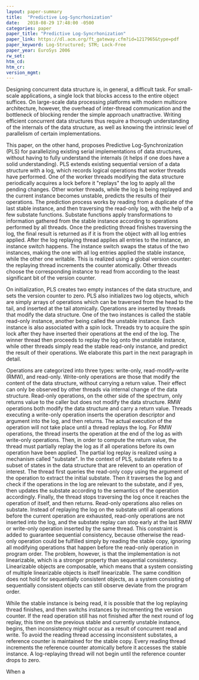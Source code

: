 ```yaml
---
layout: paper-summary
title:  "Predictive Log-Syncrhonization"
date:   2018-08-29 17:48:00 -0500
categories: paper
paper_title: "Predictive Log-Syncrhonization"
paper_link: https://dl.acm.org/ft_gateway.cfm?id=1217965&type=pdf
paper_keyword: Log-Structured; STM; Lock-Free
paper_year: EuroSys 2006
rw_set: 
htm_cd: 
htm_cr: 
version_mgmt: 
---
```


Designing concurrent data structure is, in general, a difficult task. For small-scale applications, a single lock that 
blocks access to the entire object suffices. On large-scale data processing platforms with modern multicore architecture,
however, the overhead of inter-thread communication and the bottleneck of blocking render the simple approach unattractive.
Writing efficient concurrent data structures thus require a thorough understanding of the internals of the data structure,
as well as knowing the intrinsic level of parallelism of certain implementations. 

This paper, on the other hand, proposes Predictive Log-Synchronization (PLS) for parallelizing existing serial implementations 
of data structures, without having to fully understand the internals (it helps if one does have a solid understanding). PLS 
extends existing sequential version of a data structure with a log, which records logical operations that worker threads have 
performed. One of the worker threads modifying the data structure periodically acquires a lock before it "replays" the log to 
apply all the pending changes. Other worker threads, while the log is being replayed and the current instance becomes unstable, 
predicts the results of their operations. The prediction process works by reading from a duplicate of the last stable instance, 
and then traversing the read-only log, with the help of a few substate functions. Substate functions apply transformations to
information gathered from the stable instance according to operations performed by all threads. Once the predicting thread finishes
traversing the log, the final result is returned as if it is from the object with all log entries applied. After the log replaying 
thread applies all entries to the instance, an instance switch happens. The instance switch swaps the status of the two instances,
making the one with all log entries applied the stable instance, while the other one writable. This is realized using a global
version counter: the replaying thread increments the counter atomically. Other threads choose the corresponding instance to
read from according to the least significant bit of the version counter.

On initialization, PLS creates two empty instances of the data structure, and sets the version counter to zero. PLS also initializes
two log objects, which are simply arrays of operations which can be traversed from the head to the tail, and inserted at
the tail atomically. Operations are inserted by threads that modify the data structure. One of the two instances is called the 
stable read-only instance, another being called the unstable instance. Each instance is also associated with a spin lock.
Threads try to acquire the spin lock after they have inserted their operations at the end of the log. The winner thread then
proceeds to replay the log onto the unstable instance, while other threads simply read the stable read-only instance, and 
predict the result of their operations. We elaborate this part in the next paragraph in detail.

Operations are categorized into three types: write-only, read-modify-write (RMW), and read-only. Write-only operations are those
that modify the content of the data structure, without carrying a return value. Their effect can only be observed by other threads
via internal change of the data structure. Read-only operations, on the other side of the spectrum, only returns value to the 
caller but does not modify the data structure. RMW operations both modify the data structure and carry a return value. Threads
executing a write-only operation inserts the operation descriptor and argument into the log, and then returns. The actual execution
of the operation will not take place until a thread replays the log. For RMW operations, the thread inserts the operation at
the end of the log as with write-only operations. Then, in order to compute the return value, the thread must partially replay
the log as if all operations before its own operation have been applied. The partial log replay is realized using a mechanism
called "substate". In the context of PLS, substate refers to a subset of states in the data structure that are relevent to an
operation of interest. The thread first queries the read-only copy using the argument of the operation to extract the initial
substate. Then it traverses the log and check if the operations in the log are relevant to the substate, and if yes, then updates 
the substate according to the semantics of the operation accordingly. Finally, the thread stops traversing the log once it reaches
the operation of itself, and then returns. Read-only operations also relies on substate. Instead of replaying the log on the 
substate until all operations before the current operation are exhausted, read-only operations are not inserted into the log,
and the substate replay can stop early at the last RMW or write-only operation inserted by the same thread. This constraint is 
added to guarantee sequential consistency, because otherwise the read-only operation could be fulfilled simply by reading
the stable copy, ignoring all modifying operations that happen before the read-only operation in program order. The problem,
however, is that the implementation is not linearizable, which is a stronger property than sequential consistency. Linearizable 
objects are composable, which means that a system consisting of multiple linearizable objects is itself linearizable. The
same condition does not hold for sequentially consistent objects, as a system consisting of sequentially consistent objects
can still observe deviate from the program order.

While the stable instance is being read, it is possible that the log replaying thread finishes, and then switchs instances
by incrementing the version counter. If the read operation still has not finished after the next round of log replay, 
this time on the previous stable and currently unstable instance, begins, then inconsistency might occur as a result of 
concurrent read and write. To avoid the reading thread accessing inconsistent substates, a reference counter is maintained
for the stable copy. Every reading thread increments the reference counter atomically before it accesses the stable instance. 
A log-replaying thread will not begin until the reference counter drops to zero. 

When a 